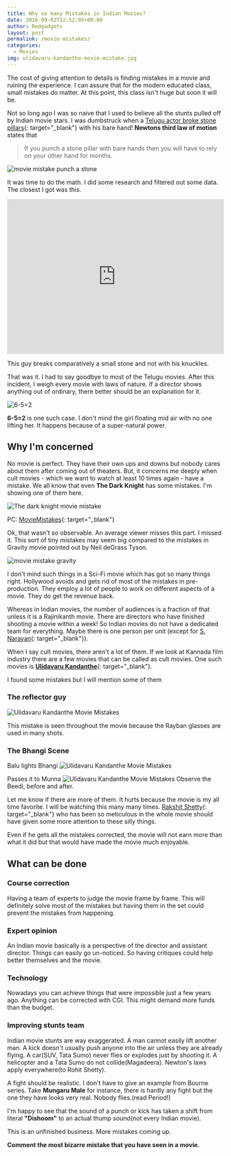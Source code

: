 ```yaml
---
title: Why so many Mistakes in Indian Movies?
date: 2016-09-02T12:52:05+00:00
author: Redgadgets
layout: post
permalink: /movie-mistakes/
categories:
  - Movies
img: ulidavaru-kandanthe-movie-mistake.jpg
---
```


The cost of giving attention to details is finding mistakes in a movie and ruining the experience. I can assure that for the modern educated class, small mistakes do matter. At this point, this class isn't huge but soon it will be.

Not so long ago I was so naive that I used to believe all the stunts pulled off by Indian movie stars. I was dumbstruck when a [Telugu actor broke stone pillars](https://youtu.be/EmJQABJ7sUk?t=282){: target="_blank"} with his bare hand! **Newtons third law of motion** states that 

> If you punch a stone pillar with bare hands then you will have to rely on your other hand for months.

![movie mistake punch a stone](/images/newtons-third-law-punch.jpg)

It was time to do the math. I did some research and filtered out some data. The closest I got was this.

<iframe width="100%" height="360" src="https://www.youtube.com/embed/6gV3RctrdjM" frameborder="0" allowfullscreen></iframe>

This guy breaks comparatively a small stone and not with his knuckles.

That was it. I had to say goodbye to most of the Telugu movies. After this incident, I weigh every movie with laws of nature. If a director shows anything out of ordinary, there better should be an explanation for it.

![6-5=2](/images/6-5=2.jpg)

**6-5=2** is one such case. I don't mind the girl floating mid air with no one lifting her. It happens because of a super-natural power.


## Why I'm concerned

No movie is perfect. They have their own ups and downs but nobody cares about them after coming out of theaters. But, it concerns me deeply when cult movies - which we want to watch at least 10 times again - have a mistake. We all know that even **The Dark Knight** has some mistakes. I'm showing one of them here.

![The dark knight movie mistake](/images/the-dark-knight-mistake.jpg)

PC: [MovieMistakes](http://www.moviemistakes.com/){: target="_blank"}

Ok, that wasn't so observable. An average viewer misses this part. I missed it. This sort of tiny mistakes may seem big compared to the mistakes in Gravity movie pointed out by Neil deGrass Tyson.

![movie mistake gravity](/images/movie-mistake-gravity-ullocks-Hair.jpg)

I don't mind such things in a Sci-Fi movie which has got so many things right. Hollywood avoids and gets rid of most of the mistakes in pre-production. They employ a lot of people to work on different aspects of a movie. They do get the revenue back. 

Whereas in Indian movies, the number of audiences is a fraction of that unless it is a Rajinikanth movie. There are directors who have finished shooting a movie within a week! So Indian movies do not have a dedicated team for everything. Maybe there is one person per unit (except for [S. Narayan](https://www.youtube.com/watch?v=NOrpPGh2IQo){: target="_blank"}).

When I say cult movies, there aren't a lot of them. If we look at Kannada film industry there are a few movies that can be called as cult movies. One such movies is [**Ulidavaru Kandanthe**](http://www.imdb.com/title/tt3394420/){: target="_blank"}.

I found some mistakes but I will mention some of them

### The reflector guy
![Ulidavaru Kandanthe Movie Mistakes](/images/ulidavaru-kandanthe-movie-mistake.jpg)

This mistake is seen throughout the movie because the Rayban glasses are used in many shots.
<br />

### The Bhangi Scene

Balu lights Bhangi
![Ulidavaru Kandanthe Movie Mistakes](/images/ulidavaru-kandanthe-ganja-scene-1.jpg)

Passes it to Munna
![Ulidavaru Kandanthe Movie Mistakes](/images/ulidavaru-kandanthe-ganja-scene-2.jpg)
Observe the Beedi, before and after.

Let me know if there are more of them. It hurts because the movie is my all time favorite. I will be watching this many many times. [Rakshit Shetty](https://www.facebook.com/TheRakshitShetty/){: target="_blank"} who has been so meticulous in the whole movie should have given some more attention to these silly things.

Even if he gets all the mistakes corrected, the movie will not earn more than what it did but that would have made the movie much enjoyable.

## What can be done

### Course correction
Having a team of experts to judge the movie frame by frame. This will definitely solve most of the mistakes but having them in the set could prevent the mistakes from happening.

### Expert opinion
An Indian movie basically is a perspective of the director and assistant director. Things can easily go un-noticed. So having critiques could help better themselves and the movie.

### Technology
Nowadays you can achieve things that were impossible just a few years ago. Anything can be corrected with CGI. This might demand more funds than the budget.

### Improving stunts team
Indian movie stunts are way exaggerated. A man cannot easily lift another man. A kick doesn't usually push anyone into the air unless they are already flying. A car(SUV, Tata Sumo) never flies or explodes just by shooting it. A helicopter and a Tata Sumo do not collide(Magadeera). Newton's laws apply everywhere(to Rohit Shetty).

A fight should be realistic. I don't have to give an example from Bourne series. Take **Mungaru Male** for instance, there is hardly any fight but the one they have looks very real. Nobody flies.(read Period!)

I'm happy to see that the sound of a punch or kick has taken a shift from literal **"Dishoom"** to an actual thump sound(not every Indian movie).

This is an unfinished business. More mistakes coming up.

**Comment the most bizarre mistake that you have seen in a movie.**
